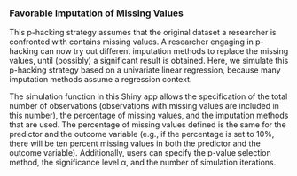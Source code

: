 ### Favorable Imputation of Missing Values

This p-hacking strategy assumes that the original dataset a researcher is confronted with contains missing values. A researcher engaging in p-hacking can now try out different imputation methods to replace the missing values, until (possibly) a significant result is obtained. Here, we simulate this p-hacking strategy based on a univariate linear regression, because many imputation methods assume a regression context.

The simulation function in this Shiny app allows the specification of the total number of observations (observations with missing values are included in this number), the percentage of missing values, and the imputation methods that are used. The percentage of missing values defined is the same for the predictor and the outcome variable (e.g., if the percentage is set to 10%, there will be ten percent missing values in both the predictor and the outcome variable). Additionally, users can specify the p-value selection method, the significance level &alpha;, and the number of simulation iterations.
